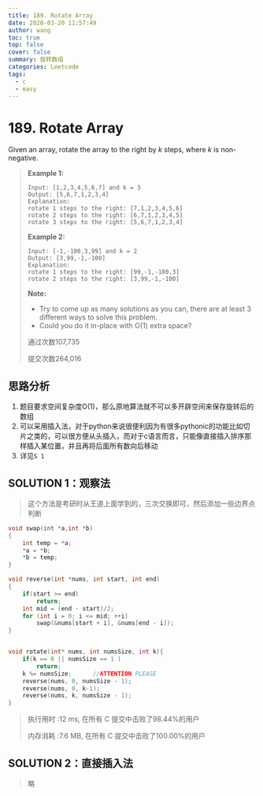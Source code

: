 ```yaml
---
title: 189. Rotate Array
date: 2020-03-20 11:57:49
author: wang
toc: true
top: false
cover: false
summary: 旋转数组
categories: Leetcode
tags:
  - c
  - easy
---
```


# 189. Rotate Array

Given an array, rotate the array to the right by *k* steps, where *k* is non-negative.



> **Example 1:**
>
> ```
> Input: [1,2,3,4,5,6,7] and k = 3
> Output: [5,6,7,1,2,3,4]
> Explanation:
> rotate 1 steps to the right: [7,1,2,3,4,5,6]
> rotate 2 steps to the right: [6,7,1,2,3,4,5]
> rotate 3 steps to the right: [5,6,7,1,2,3,4]
> ```
>
> **Example 2:**
>
> ```
> Input: [-1,-100,3,99] and k = 2
> Output: [3,99,-1,-100]
> Explanation: 
> rotate 1 steps to the right: [99,-1,-100,3]
> rotate 2 steps to the right: [3,99,-1,-100]
> ```
>
> **Note:**
>
> - Try to come up as many solutions as you can, there are at least 3 different ways to solve this problem.
> - Could you do it in-place with O(1) extra space?
>
> 通过次数107,735
>
> 提交次数264,016

## 思路分析

1. 题目要求空间复杂度O(1)，那么原地算法就不可以多开辟空间来保存旋转后的数组
2. 可以采用插入法，对于python来说很便利因为有很多pythonic的功能比如切片之类的，可以很方便从头插入，而对于c语言而言，只能像直接插入排序那样插入某位置，并且再将后面所有数向后移动
3. 详见`S 1`

## SOLUTION 1：观察法

> 这个方法是考研时从王道上面学到的，三次交换即可，然后添加一些边界点判断

```c
void swap(int *a,int *b)
{
	int temp = *a;
	*a = *b;
	*b = temp;
}

void reverse(int *nums, int start, int end)
{
    if(start >= end)
        return;
	int mid = (end - start)/2;
	for (int i = 0; i <= mid; ++i)
		swap(&nums[start + i], &nums[end - i]);
}


void rotate(int* nums, int numsSize, int k){
    if(k == 0 || numsSize == 1 )
        return;
    k %= numsSize;		//ATTENTION PLEASE
	reverse(nums, 0, numsSize - 1);
	reverse(nums, 0, k-1);
	reverse(nums, k, numsSize - 1);
}
```

> 执行用时 :12 ms, 在所有 C 提交中击败了98.44%的用户
>
> 内存消耗 :7.6 MB, 在所有 C 提交中击败了100.00%的用户

## SOLUTION 2：直接插入法

> 略
